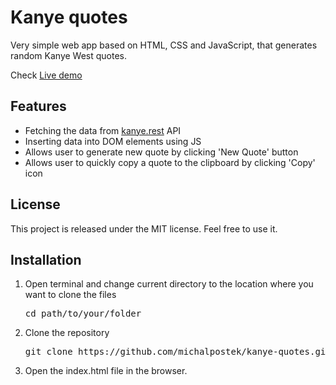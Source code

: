 <h1>Kanye quotes</h1>

<p>Very simple web app based on HTML, CSS and JavaScript, that generates random Kanye West quotes.</p>
<p>Check <a href="https://michalpostek.github.io/kanye-quotes/">Live demo</a></p>

<h2>Features</h2>

<ul>
    <li>Fetching the data from <a href="https://kanye.rest/"> kanye.rest</a> API</li>
    <li>Inserting data into DOM elements using JS</li>
    <li>Allows user to generate new quote by clicking 'New Quote' button</li>
    <li>Allows user to quickly copy a quote to the clipboard by clicking 'Copy' icon</li>
</ul>

<h2>License</h2>

<p>This project is released under the MIT license. Feel free to use it.</p>

<h2>Installation</h2>

<ol>
    <li>
        <p>Open terminal and change current directory to the location where you want to clone the files</p>
        <pre>cd path/to/your/folder</pre>
    </li>
    <li>
        <p>Clone the repository</p>
        <pre>git clone https://github.com/michalpostek/kanye-quotes.git</pre>
    </li>
    <li>
        <p>Open the index.html file in the browser.</p>
    </li>
</ol>
